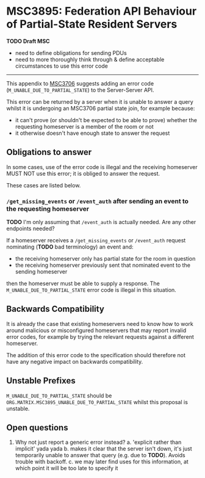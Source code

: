 MSC3895: Federation API Behaviour of Partial-State Resident Servers
============================================================================================================================

**TODO Draft MSC**
- need to define obligations for sending PDUs
- need to more thoroughly think through & define acceptable circumstances to use this error code


---

This appendix to [MSC3706] suggests adding an error code (`M_UNABLE_DUE_TO_PARTIAL_STATE`) to the Server-Server API.

This error can be returned by a server when it is unable to answer a query whilst it is undergoing an MSC3706 partial state join, for example because:

- it can't prove (or shouldn't be expected to be able to prove) whether the requesting homeserver is a member of the room or not
- it otherwise doesn't have enough state to answer the request


[MSC3706]: https://github.com/matrix-org/matrix-spec-proposals/blob/rav/proposal/partial_state_on_join/proposals/3706-partial-state-in-send-join.md

## Obligations to answer

In some cases, use of the error code is illegal and the receiving homeserver MUST NOT use this error; it is obliged to answer the request.

These cases are listed below.


### `/get_missing_events` or `/event_auth` after sending an event to the requesting homeserver

**TODO** I'm only assuming that `/event_auth` is actually needed. Are any other endpoints needed?

If a homeserver receives a `/get_missing_events` or `/event_auth` request nominating (**TODO** bad terminology) an event and:

- the receiving homeserver only has partial state for the room in question
- the receiving homeserver previously sent that nominated event to the sending homeserver

then the homeserver must be able to supply a response. The `M_UNABLE_DUE_TO_PARTIAL_STATE` error code is illegal in this situation.


## Backwards Compatibility

It is already the case that existing homeservers need to know how to work around malicious or misconfigured homeservers that may report invalid error codes, for example by trying the relevant requests against a different homeserver.

The addition of this error code to the specification should therefore not have any negative impact on backwards compatibility.


## Unstable Prefixes

`M_UNABLE_DUE_TO_PARTIAL_STATE` should be `ORG.MATRIX.MSC3895_UNABLE_DUE_TO_PARTIAL_STATE` whilst this proposal is unstable.


## Open questions

1. Why not just report a generic error instead?
    a. 'explicit rather than implicit' yada yada
    b. makes it clear that the server isn't down, it's just temporarily unable to answer that query (e.g. due to **TODO**). Avoids trouble with backoff.
    c. we may later find uses for this information, at which point it will be too late to specify it

